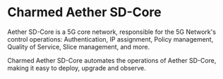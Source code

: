# Charmed Aether SD-Core

Aether SD-Core is a 5G core network, responsible for the 5G Network's control operations: Authentication, IP assignment, Policy management, Quality of Service, Slice management, and more.

Charmed Aether SD-Core automates the operations of Aether SD-Core, making it easy to deploy, upgrade and observe.
